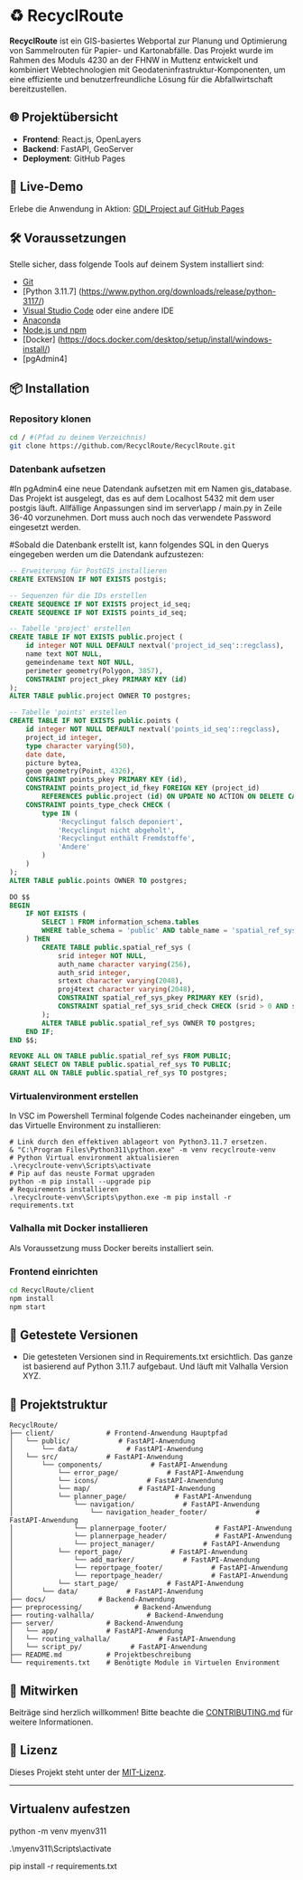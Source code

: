 # ♻️ RecyclRoute

**RecyclRoute** ist ein GIS-basiertes Webportal zur Planung und Optimierung von Sammelrouten für Papier- und Kartonabfälle. Das Projekt wurde im Rahmen des Moduls 4230 an der FHNW in Muttenz entwickelt und kombiniert  Webtechnologien mit Geodateninfrastruktur-Komponenten, um eine effiziente und benutzerfreundliche Lösung für die Abfallwirtschaft bereitzustellen.

## 🌐 Projektübersicht

- **Frontend**: React.js, OpenLayers
- **Backend**: FastAPI, GeoServer
- **Deployment**: GitHub Pages

## 🚀 Live-Demo

Erlebe die Anwendung in Aktion: [GDI_Project auf GitHub Pages](https://314a.github.io/GDI_Project/)

## 🛠️ Voraussetzungen

Stelle sicher, dass folgende Tools auf deinem System installiert sind:

- [Git](https://git-scm.com/)
- [Python 3.11.7] (https://www.python.org/downloads/release/python-3117/)
- [Visual Studio Code](https://code.visualstudio.com/) oder eine andere IDE
- [Anaconda](https://www.anaconda.com/)
- [Node.js und npm](https://nodejs.org/)
- [Docker] (https://docs.docker.com/desktop/setup/install/windows-install/)
- [pgAdmin4]

## 📦 Installation

### Repository klonen

```bash
cd / #(Pfad zu deinem Verzeichnis)
git clone https://github.com/RecyclRoute/RecyclRoute.git
```

### Datenbank aufsetzen

#In pgAdmin4 eine neue Datendank aufsetzen mit em Namen gis_database. Das Projekt ist ausgelegt, das es auf dem Localhost 5432 mit dem user postgis läuft. Allfällige Anpassungen sind im server\app / main.py in Zeile 36-40 vorzunehmen. Dort muss auch noch das verwendete Password eingesetzt werden. 

#Sobald die Datenbank erstellt ist, kann folgendes SQL in den Querys eingegeben werden um die Datendank aufzustezen:

```sql
-- Erweiterung für PostGIS installieren
CREATE EXTENSION IF NOT EXISTS postgis;

-- Sequenzen für die IDs erstellen
CREATE SEQUENCE IF NOT EXISTS project_id_seq;
CREATE SEQUENCE IF NOT EXISTS points_id_seq;

-- Tabelle 'project' erstellen
CREATE TABLE IF NOT EXISTS public.project (
    id integer NOT NULL DEFAULT nextval('project_id_seq'::regclass),
    name text NOT NULL,
    gemeindename text NOT NULL,
    perimeter geometry(Polygon, 3857),
    CONSTRAINT project_pkey PRIMARY KEY (id)
);
ALTER TABLE public.project OWNER TO postgres;

-- Tabelle 'points' erstellen
CREATE TABLE IF NOT EXISTS public.points (
    id integer NOT NULL DEFAULT nextval('points_id_seq'::regclass),
    project_id integer,
    type character varying(50),
    date date,
    picture bytea,
    geom geometry(Point, 4326),
    CONSTRAINT points_pkey PRIMARY KEY (id),
    CONSTRAINT points_project_id_fkey FOREIGN KEY (project_id)
        REFERENCES public.project (id) ON UPDATE NO ACTION ON DELETE CASCADE,
    CONSTRAINT points_type_check CHECK (
        type IN (
            'Recyclingut falsch deponiert',
            'Recyclingut nicht abgeholt',
            'Recyclingut enthält Fremdstoffe',
            'Andere'
        )
    )
);
ALTER TABLE public.points OWNER TO postgres;

DO $$
BEGIN
    IF NOT EXISTS (
        SELECT 1 FROM information_schema.tables 
        WHERE table_schema = 'public' AND table_name = 'spatial_ref_sys'
    ) THEN
        CREATE TABLE public.spatial_ref_sys (
            srid integer NOT NULL,
            auth_name character varying(256),
            auth_srid integer,
            srtext character varying(2048),
            proj4text character varying(2048),
            CONSTRAINT spatial_ref_sys_pkey PRIMARY KEY (srid),
            CONSTRAINT spatial_ref_sys_srid_check CHECK (srid > 0 AND srid <= 998999)
        );
        ALTER TABLE public.spatial_ref_sys OWNER TO postgres;
    END IF;
END $$;

REVOKE ALL ON TABLE public.spatial_ref_sys FROM PUBLIC;
GRANT SELECT ON TABLE public.spatial_ref_sys TO PUBLIC;
GRANT ALL ON TABLE public.spatial_ref_sys TO postgres;

```

### Virtualenvironment erstellen
In VSC im Powershell Terminal folgende Codes nacheinander eingeben, um das Virtuelle Environment zu installieren:

```
# Link durch den effektiven ablageort von Python3.11.7 ersetzen.
& "C:\Program Files\Python311\python.exe" -m venv recyclroute-venv 
# Python Virtual environment aktualisieren
.\recyclroute-venv\Scripts\activate 
# Pip auf das neuste Format upgraden
python -m pip install --upgrade pip
# Requirements installieren
.\recyclroute-venv\Scripts\python.exe -m pip install -r requirements.txt 
```

### Valhalla mit Docker installieren
Als Voraussetzung muss Docker bereits installiert sein. 
### Frontend einrichten

```bash
cd RecyclRoute/client
npm install
npm start
```

## 🧪 Getestete Versionen

- Die getesteten Versionen sind in Requirements.txt ersichtlich. Das ganze ist basierend auf Python 3.11.7 aufgebaut. Und läuft mit Valhalla Version XYZ.

## 📁 Projektstruktur

```
RecyclRoute/
├── client/             # Frontend-Anwendung Hauptpfad
│   └── public/            # FastAPI-Anwendung
│       └── data/            # FastAPI-Anwendung
│   └── src/            # FastAPI-Anwendung
│       └── components/            # FastAPI-Anwendung
│           └── error_page/            # FastAPI-Anwendung
│           └── icons/            # FastAPI-Anwendung
│           └── map/            # FastAPI-Anwendung
│           └── planner_page/            # FastAPI-Anwendung
│               └── navigation/            # FastAPI-Anwendung
│                   └── navigation_header_footer/            # FastAPI-Anwendung
│               └── plannerpage_footer/            # FastAPI-Anwendung
│               └── plannerpage_header/            # FastAPI-Anwendung
│               └── project_manager/            # FastAPI-Anwendung
│           └── report_page/            # FastAPI-Anwendung
│               └── add_marker/            # FastAPI-Anwendung
│               └── reportpage_footer/            # FastAPI-Anwendung
│               └── reportpage_header/            # FastAPI-Anwendung
│           └── start_page/            # FastAPI-Anwendung
│       └── data/            # FastAPI-Anwendung
├── docs/             # Backend-Anwendung
├── preprocessing/             # Backend-Anwendung
├── routing-valhalla/             # Backend-Anwendung
├── server/             # Backend-Anwendung
│   └── app/            # FastAPI-Anwendung
│   └── routing_valhalla/            # FastAPI-Anwendung
│   └── script_py/            # FastAPI-Anwendung
├── README.md           # Projektbeschreibung
└── requirements.txt    # Benötigte Module in Virtuelen Environment
```

## 🤝 Mitwirken

Beiträge sind herzlich willkommen! Bitte beachte die [CONTRIBUTING.md](CONTRIBUTING.md) für weitere Informationen.

## 📄 Lizenz

Dieses Projekt steht unter der [MIT-Lizenz](LICENSE).

---

## Virtualenv aufestzen

python -m venv myenv311

.\myenv311\Scripts\activate

pip install -r requirements.txt
